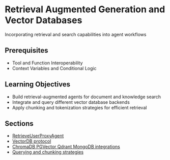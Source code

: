 # Retrieval Augmented Generation and Vector Databases

Incorporating retrieval and search capabilities into agent workflows

## Prerequisites

* Tool and Function Interoperability
* Context Variables and Conditional Logic

## Learning Objectives

* Build retrieval-augmented agents for document and knowledge search
* Integrate and query different vector database backends
* Apply chunking and tokenization strategies for efficient retrieval

## Sections

* [RetrieveUserProxyAgent](chapters/retrieval-augmented-generation-and-vector-databases/retrieveuserproxyagent.md)
* [VectorDB protocol](chapters/retrieval-augmented-generation-and-vector-databases/vectordb-protocol.md)
* [ChromaDB PGVector Qdrant MongoDB integrations](chapters/retrieval-augmented-generation-and-vector-databases/chromadb-pgvector-qdrant-mongodb-integrations.md)
* [Querying and chunking strategies](chapters/retrieval-augmented-generation-and-vector-databases/querying-and-chunking-strategies.md)
